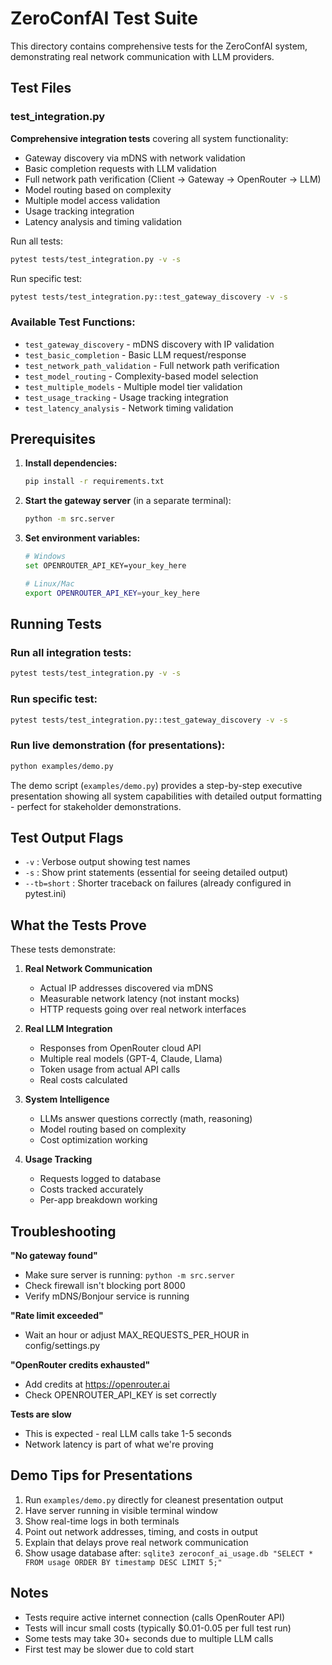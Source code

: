 # ZeroConfAI Test Suite

This directory contains comprehensive tests for the ZeroConfAI system, demonstrating real network communication with LLM providers.

## Test Files

### test_integration.py
**Comprehensive integration tests** covering all system functionality:
- Gateway discovery via mDNS with network validation
- Basic completion requests with LLM validation
- Full network path verification (Client -> Gateway -> OpenRouter -> LLM)
- Model routing based on complexity
- Multiple model access validation
- Usage tracking integration
- Latency analysis and timing validation

Run all tests:
```bash
pytest tests/test_integration.py -v -s
```

Run specific test:
```bash
pytest tests/test_integration.py::test_gateway_discovery -v -s
```

### Available Test Functions:
- `test_gateway_discovery` - mDNS discovery with IP validation
- `test_basic_completion` - Basic LLM request/response
- `test_network_path_validation` - Full network path verification
- `test_model_routing` - Complexity-based model selection
- `test_multiple_models` - Multiple model tier validation
- `test_usage_tracking` - Usage tracking integration
- `test_latency_analysis` - Network timing validation

## Prerequisites

1. **Install dependencies:**
   ```bash
   pip install -r requirements.txt
   ```

2. **Start the gateway server** (in a separate terminal):
   ```bash
   python -m src.server
   ```

3. **Set environment variables:**
   ```bash
   # Windows
   set OPENROUTER_API_KEY=your_key_here

   # Linux/Mac
   export OPENROUTER_API_KEY=your_key_here
   ```

## Running Tests

### Run all integration tests:
```bash
pytest tests/test_integration.py -v -s
```

### Run specific test:
```bash
pytest tests/test_integration.py::test_gateway_discovery -v -s
```

### Run live demonstration (for presentations):
```bash
python examples/demo.py
```

The demo script (`examples/demo.py`) provides a step-by-step executive presentation showing all system capabilities with detailed output formatting - perfect for stakeholder demonstrations.

## Test Output Flags

- `-v` : Verbose output showing test names
- `-s` : Show print statements (essential for seeing detailed output)
- `--tb=short` : Shorter traceback on failures (already configured in pytest.ini)

## What the Tests Prove

These tests demonstrate:

1. **Real Network Communication**
   - Actual IP addresses discovered via mDNS
   - Measurable network latency (not instant mocks)
   - HTTP requests going over real network interfaces

2. **Real LLM Integration**
   - Responses from OpenRouter cloud API
   - Multiple real models (GPT-4, Claude, Llama)
   - Token usage from actual API calls
   - Real costs calculated

3. **System Intelligence**
   - LLMs answer questions correctly (math, reasoning)
   - Model routing based on complexity
   - Cost optimization working

4. **Usage Tracking**
   - Requests logged to database
   - Costs tracked accurately
   - Per-app breakdown working

## Troubleshooting

**"No gateway found"**
- Make sure server is running: `python -m src.server`
- Check firewall isn't blocking port 8000
- Verify mDNS/Bonjour service is running

**"Rate limit exceeded"**
- Wait an hour or adjust MAX_REQUESTS_PER_HOUR in config/settings.py

**"OpenRouter credits exhausted"**
- Add credits at https://openrouter.ai
- Check OPENROUTER_API_KEY is set correctly

**Tests are slow**
- This is expected - real LLM calls take 1-5 seconds
- Network latency is part of what we're proving

## Demo Tips for Presentations

1. Run `examples/demo.py` directly for cleanest presentation output
2. Have server running in visible terminal window
3. Show real-time logs in both terminals
4. Point out network addresses, timing, and costs in output
5. Explain that delays prove real network communication
6. Show usage database after: `sqlite3 zeroconf_ai_usage.db "SELECT * FROM usage ORDER BY timestamp DESC LIMIT 5;"`

## Notes

- Tests require active internet connection (calls OpenRouter API)
- Tests will incur small costs (typically $0.01-0.05 per full test run)
- Some tests may take 30+ seconds due to multiple LLM calls
- First test may be slower due to cold start
